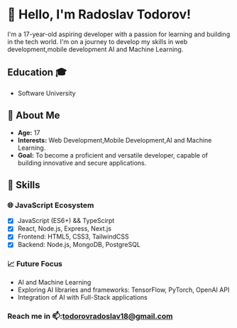 
# 👋 Hello, I'm Radoslav Todorov!

I'm a 17-year-old aspiring developer with a passion for learning and building in the tech world. I'm on a journey to develop my skills in  web development,mobile development AI and Machine Learning.
## Education 🎓
- Software University
## 🚀 About Me

- **Age:** 17
- **Interests:** Web Development,Mobile Development,AI and Machine Learning.
- **Goal:** To become a proficient and versatile developer, capable of building innovative and secure applications.


## 🚀 Skills

### 🌐 JavaScript Ecosystem  
- [x]  JavaScript (ES6+) && TypeScirpt 
- [x] React, Node.js, Express, Next.js   
- [x] Frontend: HTML5, CSS3, TailwindCSS  
- [x] Backend: Node.js, MongoDB, PostgreSQL

### 📈 Future Focus  
- AI and Machine Learning 
- Exploring AI libraries and frameworks: TensorFlow, PyTorch, OpenAI API  
- Integration of AI with Full-Stack applications  


### Reach me in 📫:todorovradoslav18@gmail.com
<!---
Radolsav16/Radolsav16 is a ✨ special ✨ repository because its `README.md` (this file) appears on your GitHub profile.
You can click the Preview link to take a look at your changes.
--->
